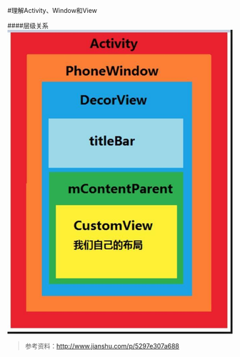 #理解Activity、Window和View

####层级关系
![层级关系](../images/activity_window_view.jpeg)





> 参考资料：http://www.jianshu.com/p/5297e307a688